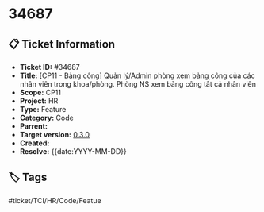 # 34687

## 📋 Ticket Information

- **Ticket ID:** #34687
- **Title:** [CP11 - Bảng công] Quản lý/Admin phòng xem bảng công của các nhân viên trong khoa/phòng. Phòng NS xem bảng công tất cả nhân viên
- **Scope:** CP11
- **Project:** HR
- **Type:** Feature
- **Category:** Code
- **Parrent:**
- **Target version:** [0.3.0](../../release-note/0.3.0.md)
- **Created:**
- **Resolve:** {{date:YYYY-MM-DD}}

## 🏷️ Tags

#ticket/TCI/HR/Code/Featue
